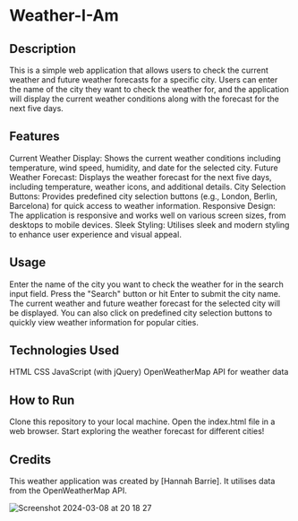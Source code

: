 # Weather-I-Am

## Description

This is a simple web application that allows users to check the current weather and future weather forecasts for a specific city. Users can enter the name of the city they want to check the weather for, and the application will display the current weather conditions along with the forecast for the next five days.

## Features

Current Weather Display: Shows the current weather conditions including temperature, wind speed, humidity, and date for the selected city.
Future Weather Forecast: Displays the weather forecast for the next five days, including temperature, weather icons, and additional details.
City Selection Buttons: Provides predefined city selection buttons (e.g., London, Berlin, Barcelona) for quick access to weather information.
Responsive Design: The application is responsive and works well on various screen sizes, from desktops to mobile devices.
Sleek Styling: Utilises sleek and modern styling to enhance user experience and visual appeal.
## Usage

Enter the name of the city you want to check the weather for in the search input field.
Press the "Search" button or hit Enter to submit the city name.
The current weather and future weather forecast for the selected city will be displayed.
You can also click on predefined city selection buttons to quickly view weather information for popular cities.
## Technologies Used

HTML
CSS
JavaScript (with jQuery)
OpenWeatherMap API for weather data

## How to Run
Clone this repository to your local machine.
Open the index.html file in a web browser.
Start exploring the weather forecast for different cities!

## Credits
This weather application was created by [Hannah Barrie]. It utilises data from the OpenWeatherMap API.

![Screenshot 2024-03-08 at 20 18 27](https://github.com/saddiecodes/Weather-I-Am/assets/151469708/eecff0d8-5038-4912-9158-519aae4595fe)
